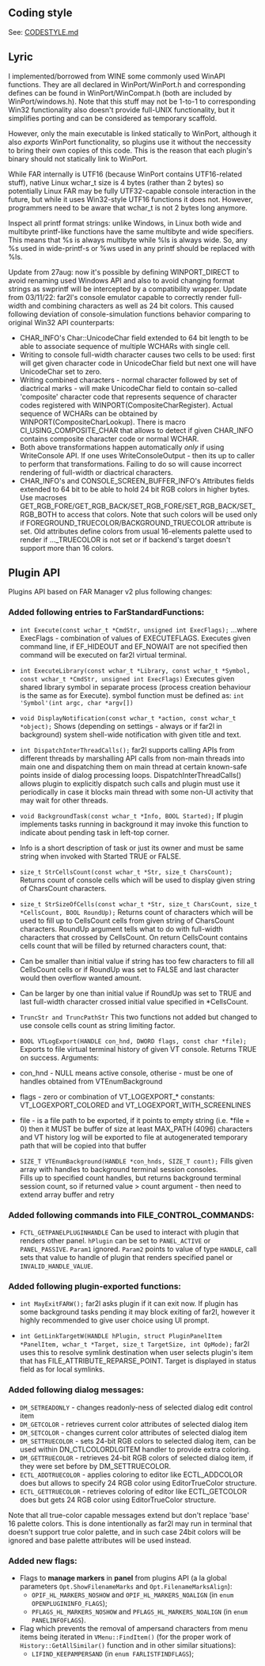 ## Coding style
See: [CODESTYLE.md](CODESTYLE.md)

## Lyric
I implemented/borrowed from WINE some commonly used WinAPI functions. They are all declared in WinPort/WinPort.h and corresponding defines can be found in WinPort/WinCompat.h (both are included by WinPort/windows.h). Note that this stuff may not be 1-to-1 to corresponding Win32 functionality also doesn't provide full-UNIX functionality, but it simplifies porting and can be considered as temporary scaffold.

However, only the main executable is linked statically to WinPort, although it also _exports_ WinPort functionality, so plugins use it without the neccessity to bring their own copies of this code. This is the reason that each plugin's binary should not statically link to WinPort.

While FAR internally is UTF16 (because WinPort contains UTF16-related stuff), native Linux wchar_t size is 4 bytes (rather than 2 bytes) so potentially Linux FAR may be fully UTF32-capable console interaction in the future, but while it uses Win32-style UTF16 functions it does not. However, programmers need to be aware that wchar_t is not 2 bytes long anymore.

Inspect all printf format strings: unlike Windows, in Linux both wide and multibyte printf-like functions have the same multibyte and wide specifiers. This means that %s is always multibyte while %ls is always wide. So, any %s used in wide-printf-s or %ws used in any printf should be replaced with %ls.

Update from 27aug: now it's possible by defining WINPORT_DIRECT to avoid renaming used Windows API and also to avoid changing format strings as swprintf will be intercepted by a compatibility wrapper.
Update from 03/11/22: far2l's console emulator capable to correctly render full-width and combining characters as well as 24 bit colors. This caused following deviation of console-simulation functions behavior comparing to original Win32 API counterparts:
 * CHAR_INFO's Char::UnicodeChar field extended to 64 bit length to be able to associate sequence of multiple WCHARs with single cell.
 * Writing to console full-width character causes two cells to be used: first will get given character code in UnicodeChar field but next one will have UnicodeChar set to zero.
 * Writing combined characters - normal character followed by set of diactrical marks - will make UnicodeChar field to contain so-called 'composite' character code that represents sequence of character codes registered with WINPORT(CompositeCharRegister). Actual sequence of WCHARs can be obtained by WINPORT(CompositeCharLookup). There is macro CI_USING_COMPOSITE_CHAR that allows to detect if given CHAR_INFO contains composite character code or normal WCHAR.
 * Both above transformations happen automatically _only_ if using WriteConsole API. If one uses WriteConsoleOutput - then its up to caller to perform that transformations. Failing to do so will cause incorrect rendering of full-width or diactrical characters.
 * CHAR_INFO's and CONSOLE_SCREEN_BUFFER_INFO's Attributes fields extended to 64 bit to be able to hold 24 bit RGB colors in higher bytes. Use macroses GET_RGB_FORE/GET_RGB_BACK/SET_RGB_FORE/SET_RGB_BACK/SET_RGB_BOTH to access that colors. Note that such colors will be used only if FOREGROUND_TRUECOLOR/BACKGROUND_TRUECOLOR attribute is set. Old attributes define colors from usual 16-elements palette used to render if ..._TRUECOLOR is not set or if backend's target doesn't support more than 16 colors.

## Plugin API

Plugins API based on FAR Manager v2 plus following changes:

### Added following entries to FarStandardFunctions:

* `int Execute(const wchar_t *CmdStr, unsigned int ExecFlags);`
...where ExecFlags - combination of values of EXECUTEFLAGS.
Executes given command line, if EF_HIDEOUT and EF_NOWAIT are not specified then command will be executed on far2l virtual terminal.

* `int ExecuteLibrary(const wchar_t *Library, const wchar_t *Symbol, const wchar_t *CmdStr, unsigned int ExecFlags)`
Executes given shared library symbol in separate process (process creation behaviour is the same as for Execute).
symbol function must be defined as: `int 'Symbol'(int argc, char *argv[])`

* `void DisplayNotification(const wchar_t *action, const wchar_t *object);`
Shows (depending on settings - always or if far2l in background) system shell-wide notification with given title and text.

* `int DispatchInterThreadCalls();`
far2l supports calling APIs from different threads by marshalling API calls from non-main threads into main one and dispatching them on main thread at certain known-safe points inside of dialog processing loops. DispatchInterThreadCalls() allows plugin to explicitly dispatch such calls and plugin must use it periodically in case it blocks main thread with some non-UI activity that may wait for other threads.

* `void BackgroundTask(const wchar_t *Info, BOOL Started);`
If plugin implements tasks running in background it may invoke this function to indicate about pending task in left-top corner.
 * Info is a short description of task or just its owner and must be same string when invoked with Started TRUE or FALSE.

* `size_t StrCellsCount(const wchar_t *Str, size_t CharsCount);`
Returns count of console cells which will be used to display given string of CharsCount characters.

* `size_t StrSizeOfCells(const wchar_t *Str, size_t CharsCount, size_t *CellsCount, BOOL RoundUp);`
Returns count of characters which will be used to fill up to CellsCount cells from given string of CharsCount characters.
RoundUp argument tells what to do with full-width characters that crossed by CellsCount.
On return CellsCount contains cells count that will be filled by returned characters count, that:
 * Can be smaller than initial value if string has too few characters to fill all CellsCount cells or if RoundUp was set to FALSE and last character would then overflow wanted amount.
 * Can be larger by one than initial value if RoundUp was set to TRUE and last full-width character crossed initial value specified in *CellsCount.

* `TruncStr and TruncPathStr`
This two functions not added but changed to use console cells count as string limiting factor.

* `BOOL VTLogExport(HANDLE con_hnd, DWORD flags, const char *file);`
Exports to file virtual terminal history of given VT console. Returns TRUE on success. Arguments:
 * con_hnd - NULL means active console, otherise - must be one of handles obtained from VTEnumBackground
 * flags - zero or combination of VT_LOGEXPORT_* constants: VT_LOGEXPORT_COLORED and VT_LOGEXPORT_WITH_SCREENLINES
 * file - is a file path to be exported, if it points to empty string (i.e. *file = 0) then it MUST be buffer of size at least MAX_PATH (4096) characters and VT history log will be exported to file at autogenerated temporary path that will be copied into that buffer

* `SIZE_T VTEnumBackground(HANDLE *con_hnds, SIZE_T count);`
Fills given array with handles to background terminal session consoles.  
Fills up to specified count handles, but returns background terminal session count, so if returned value > count argument - then need to extend array buffer and retry



### Added following commands into FILE_CONTROL_COMMANDS:
* `FCTL_GETPANELPLUGINHANDLE`
Can be used to interact with plugin that renders other panel.
`hPlugin` can be set to `PANEL_ACTIVE` or `PANEL_PASSIVE`.
`Param1` ignored.
`Param2` points to value of type `HANDLE`, call sets that value to handle of plugin that renders specified panel or `INVALID_HANDLE_VALUE`.

### Added following plugin-exported functions:
* `int MayExitFARW();`
far2l asks plugin if it can exit now. If plugin has some background tasks pending it may block exiting of far2l, however it highly recommended to give user choice using UI prompt.

* `int GetLinkTargetW(HANDLE hPlugin, struct PluginPanelItem *PanelItem, wchar_t *Target, size_t TargetSize, int OpMode);`
far2l uses this to resolve symlink destination when user selects plugin's item that has FILE_ATTRIBUTE_REPARSE_POINT. Target is displayed in status field as for local symlinks.

### Added following dialog messages:
* `DM_SETREADONLY` - changes readonly-ness of selected dialog edit control item
* `DM_GETCOLOR` - retrieves current color attributes of selected dialog item
* `DM_SETCOLOR` - changes current color attributes of selected dialog item
* `DM_SETTRUECOLOR` - sets 24-bit RGB colors to selected dialog item, can be used within DN_CTLCOLORDLGITEM handler to provide extra coloring.
* `DM_GETTRUECOLOR` - retrieves 24-bit RGB colors of selected dialog item, if they were set before by DM_SETTRUECOLOR.
* `ECTL_ADDTRUECOLOR` - applies coloring to editor like ECTL_ADDCOLOR does but allows to specify 24 RGB color using EditorTrueColor structure.
* `ECTL_GETTRUECOLOR` - retrieves coloring of editor like ECTL_GETCOLOR does but gets 24 RGB color using EditorTrueColor structure.

Note that all true-color capable messages extend but don't replace 'base' 16 palette colors. This is done intentionally as far2l may run in terminal that doesn't support true color palette, and in such case 24bit colors will be ignored and base palette attributes will be used instead.

### Added new flags:
* Flags to **manage markers** in **panel** from plugins API
(a la global parameters `Opt.ShowFilenameMarks` and `Opt.FilenameMarksAlign`):
    - `OPIF_HL_MARKERS_NOSHOW` and `OPIF_HL_MARKERS_NOALIGN` (in `enum OPENPLUGININFO_FLAGS`);
    - `PFLAGS_HL_MARKERS_NOSHOW` and `PFLAGS_HL_MARKERS_NOALIGN` (in `enum PANELINFOFLAGS`).
* Flag which prevents the removal of ampersand characters from menu items being iterated in `VMenu::FindItem()`
(for the proper work of `History::GetAllSimilar()` function and in other similar situations):
    - `LIFIND_KEEPAMPERSAND` (in `enum FARLISTFINDFLAGS`);

